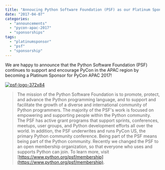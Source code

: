 ```yaml
---
title: "Annoucing Python Software Foundation (PSF) as our Platinum Sponsor"
date: "2017-04-07"
categories:
  - "announcements"
  - "pycon-apac-2017"
  - "sponsorships"
tags:
  - "platinumsponsor"
  - "psf"
  - "sponsorship"
---
```


We are happy to announce that the Python Software Foundation (PSF) continues to support and encourage PyCon in the APAC region by becoming a Platinum Sponsor for PyCon APAC 2017!

[![psf-logo-372x84](/archived-images/psf-logo-372x84.png)](https://www.python.org/psf/membership)

> The mission of the Python Software Foundation is to promote, protect, and advance the Python programming language, and to support and facilitate the growth of a diverse and international community of Python programmers. The majority of the PSF's work is focused on empowering and supporting people within the Python community. The PSF has active grant programs that support sprints, conferences, meetups, user groups, and Python development efforts all over the world. In addition, the PSF underwrites and runs PyCon US, the primary Python community conference. Being part of the PSF means being part of the Python community. Recently we changed the PSF to an open membership organization, so that everyone who uses and supports Python can join. To learn more, visit [https://www.python.org/psf/membership](https://www.python.org/psf/membership).
